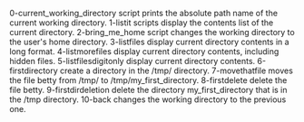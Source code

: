 0-current_working_directory script prints the absolute path name of the current working directory.
1-listit scripts display the contents list of the current directory.
2-bring_me_home script changes the working directory to the user's home directory.
3-listfiles display current directory contents in a long format.
4-listmorefiles display current directory contents, including hidden files.
5-listfilesdigitonly display current directory contents.
6-firstdirectory create a directory in the /tmp/ directory.
7-movethatfile moves the file betty from /tmp/ to /tmp/my_first_directory.
8-firstdelete delete the file betty.
9-firstdirdeletion delete the directory my_first_directory that is in the /tmp directory.
10-back changes the working directory to the previous one.
